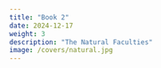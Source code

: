```yaml
---
title: "Book 2"
date: 2024-12-17
weight: 3
description: "The Natural Faculties"
image: /covers/natural.jpg
---
```



